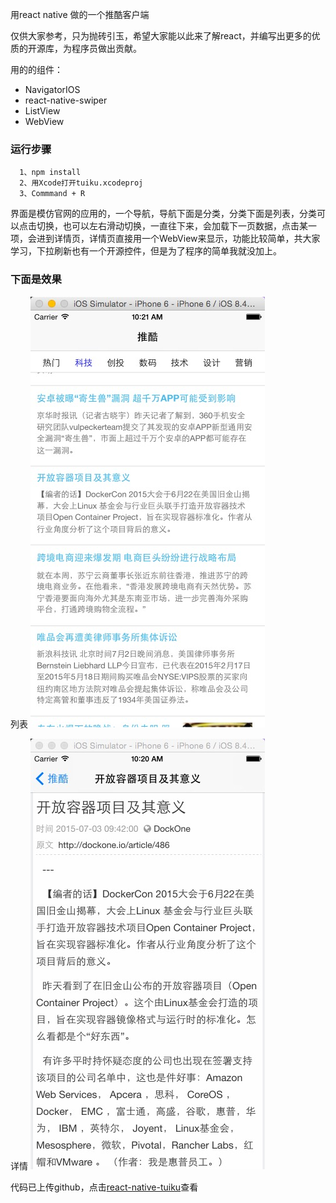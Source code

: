 用react native 做的一个推酷客户端

仅供大家参考，只为抛砖引玉，希望大家能以此来了解react，并编写出更多的优质的开源库，为程序员做出贡献。

用的的组件：

* NavigatorIOS
* react-native-swiper
* ListView
* WebView

### 运行步骤

```shell
  1、npm install
  2、用Xcode打开tuiku.xcodeproj
  3、Commmand + R
```

界面是模仿官网的应用的，一个导航，导航下面是分类，分类下面是列表，分类可以点击切换，也可以左右滑动切换，一直往下来，会加载下一页数据，点击某一项，会进到详情页，详情页直接用一个WebView来显示，功能比较简单，共大家学习，下拉刷新也有一个开源控件，但是为了程序的简单我就没加上。

### 下面是效果

列表
<img src="https://raw.githubusercontent.com/362228416/react-native-tuiku/master/1.png"/>

详情
<img src="https://raw.githubusercontent.com/362228416/react-native-tuiku/master/2.png"/>

代码已上传github，点击<a href="https://github.com/362228416/react-native-tuiku/" target="_blank">react-native-tuiku</a>查看
